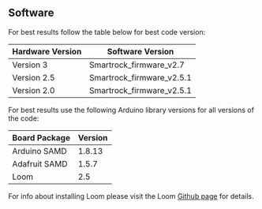 ## Software

For best results follow the table below for best code version:

Hardware Version | Software Version
------- | -------
Version 3 | Smartrock_firmware_v2.7
Version 2.5 | Smartrock_firmware_v2.5.1
Version 2.0 | Smartrock_firmware_v2.5.1

For best results use the following Arduino library versions for all versions of the code:

Board Package | Version
------ | ------
Arduino SAMD | 1.8.13
Adafruit SAMD | 1.5.7
Loom | 2.5

For info about installing Loom please visit the Loom [Github page](https://github.com/OPEnSLab-OSU/Loom) for details.
